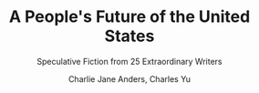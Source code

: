 ---
type: books
weight: 2
title: A People's Future of the United States
subtitle: Speculative Fiction from 25 Extraordinary Writers
author: Charlie Jane Anders, Charles Yu
thumbnail: images/wN6DDwAAQBAJ.jpeg
description: "I listened to this as an audiobook."
---
